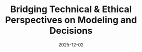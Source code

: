 ---
layout: lecture
published: true
title: Bridging Technical & Ethical Perspectives on Modeling and Decisions
# nav_exclude: true
presented_by:
date: 2025-12-02
number: 24
recording: 
comments:
files:
  slides:
  pdf_slides:
  textbook_sections:
  notes:
  notebook:
  additional_files:
    name:
    link:
---